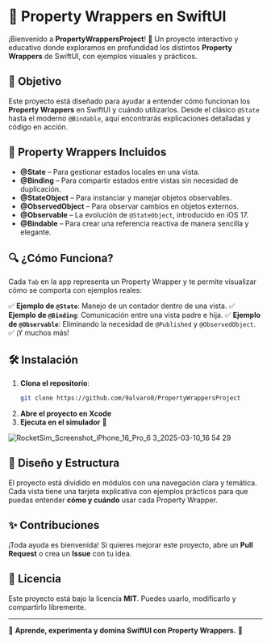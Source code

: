 # 📖 Property Wrappers en SwiftUI

¡Bienvenido a **PropertyWrappersProject**! 🚀 Un proyecto interactivo y educativo donde exploramos en profundidad los distintos **Property Wrappers** de SwiftUI, con ejemplos visuales y prácticos.

## 🎯 Objetivo
Este proyecto está diseñado para ayudar a entender cómo funcionan los **Property Wrappers** en SwiftUI y cuándo utilizarlos. Desde el clásico `@State` hasta el moderno `@Bindable`, aquí encontrarás explicaciones detalladas y código en acción.

## 📌 Property Wrappers Incluidos

- **@State** – Para gestionar estados locales en una vista.
- **@Binding** – Para compartir estados entre vistas sin necesidad de duplicación.
- **@StateObject** – Para instanciar y manejar objetos observables.
- **@ObservedObject** – Para observar cambios en objetos externos.
- **@Observable** – La evolución de `@StateObject`, introducido en iOS 17.
- **@Bindable** – Para crear una referencia reactiva de manera sencilla y elegante.

## 🔍 ¿Cómo Funciona?
Cada `Tab` en la app representa un Property Wrapper y te permite visualizar cómo se comporta con ejemplos reales:

✅ **Ejemplo de `@State`**: Manejo de un contador dentro de una vista.
✅ **Ejemplo de `@Binding`**: Comunicación entre una vista padre e hija.
✅ **Ejemplo de `@Observable`**: Eliminando la necesidad de `@Published` y `@ObservedObject`.
✅ ¡Y muchos más!

## 🛠️ Instalación

1. **Clona el repositorio**:
   ```bash
   git clone https://github.com/9alvaro0/PropertyWrappersProject
   ```
2. **Abre el proyecto en Xcode**
3. **Ejecuta en el simulador** 🚀

![RocketSim_Screenshot_iPhone_16_Pro_6 3_2025-03-10_16 54 29](https://github.com/user-attachments/assets/a6c35194-133d-4180-9d15-8e61f24e2ace)

## 🎨 Diseño y Estructura
El proyecto está dividido en módulos con una navegación clara y temática. Cada vista tiene una tarjeta explicativa con ejemplos prácticos para que puedas entender **cómo y cuándo** usar cada Property Wrapper.

## ✨ Contribuciones
¡Toda ayuda es bienvenida! Si quieres mejorar este proyecto, abre un **Pull Request** o crea un **Issue** con tu idea.

## 📜 Licencia
Este proyecto está bajo la licencia **MIT**. Puedes usarlo, modificarlo y compartirlo libremente.

---
📌 **Aprende, experimenta y domina SwiftUI con Property Wrappers.** 🚀

